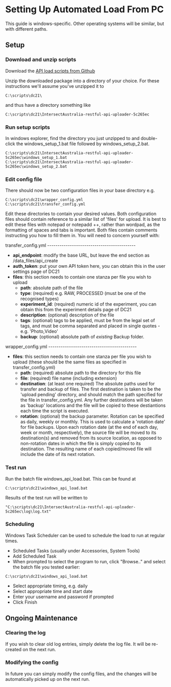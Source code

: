 # Setting Up Automated Load From PC

This guide is windows-specific. Other operating systems will be similar, but with different paths.

## Setup

### Download and unzip scripts
Download the [API load scripts from Github](https://github.com/IntersectAustralia/restful-api-uploader/zipball/1.9.04)

Unzip the downloaded package into a directory of your choice. For these instructions we'll assume you've unzipped it to
```
C:\scripts\dc21\
```
and thus have a directory something like
```
C:\scripts\dc21\IntersectAustralia-restful-api-uploader-5c265ec
```

### Run setup scripts
In windows explorer, find the directory you just unzipped to and double-click the windows_setup_1.bat file followed by windows_setup_2.bat.
```
C:\scripts\dc21\IntersectAustralia-restful-api-uploader-5c265ec\windows_setup_1.bat
C:\scripts\dc21\IntersectAustralia-restful-api-uploader-5c265ec\windows_setup_2.bat
```

### Edit config file
There should now be two configuration files in your base directory e.g.
```
C:\scripts\dc21\wrapper_config.yml
C:\scripts\dc21\transfer_config.yml
```
Edit these directories to contain your desired values. Both configuration files should contain reference to a similar list of 'files' for upload. It is best to edit these files with notepad or notepadd ++, rather than wordpad, as the formatting of spaces and tabs is important. Both files contain comments instructing you how to fill them in. You will need to concern yourself with:

transfer_config.yml -------------------------------------------
* **api_endpoint**: modify the base URL, but leave the end section as /data_files/api_create
* **auth_token**: put your own API token here, you can obtain this in the user settings page of DC21
* **files**: this section needs to contain one stanza per file you wish to upload
  * **path**: absolute path of the file
  * **type**: (required) e.g. RAW, PROCESSED (must be one of the recognised types)
  * **experiment_id**: (required) numeric id of the experiment, you can obtain this from the experiment details page of DC21
  * **description**: (optional) description of the file
  * **tags**: (optional) tags to be applied, must be from the legal set of tags, and must be comma separated and placed in single quotes - e.g. 'Photo,Video'
  * **backup**: (optional) absolute path of *existing* Backup folder.

wrapper_config.yml -------------------------------------------
* **files**: this section needs to contain one stanza per file you wish to upload (these should be the same files as specified in transfer_config.yml)
  * **path**: (required) absolute path to the directory for this file
  * **file**: (required) file name (including extension)
  * **destination**: (at least one required) The absolute paths used for transfer and backup of files. The first destination is taken to be the 'upload pending' directory, and should match the path specified for the file in transfer_config.yml. Any further destinations will be taken as 'backup' locations and the file will be copied to these destiantions each time the script is executed.
  * **rotation**: (optional) the backup parameter. Rotation can be specified as daily, weekly or monthly. This is used to calculate a 'rotation date' for file backups. Upon each rotation date (at the end of each day, week or month, respectively), the source file will be moved to its destination(s) and removed from its source location, as opposed to non-rotation dates in which the file is simply copied to its destination. The resulting name of each copied/moved file will include the date of its next rotation.


### Test run
Run the batch file windows_api_load.bat. This can be found at
```
C:\scripts\dc21\windows_api_load.bat
```

Results of the test run will be written to
```
"C:\scripts\dc21\IntersectAustralia-restful-api-uploader-5c265ec\log\log.txt"
```
### Scheduling
Windows Task Scheduler can be used to schedule the load to run at regular times.
* Scheduled Tasks (usually under Accessories, System Tools)
* Add Scheduled Task
* When prompted to select the program to run, click "Browse.." and select the batch file you tested earlier:
```
C:\scripts\dc21\windows_api_load.bat
```
* Select appropriate timing, e.g. daily
* Select appropriate time and start date
* Enter your username and password if prompted
* Click Finish

## Ongoing Maintenance

### Clearing the log
If you wish to clear old log entries, simply delete the log file. It will be re-created on the next run.

### Modifying the config
In future you can simply modify the config files, and the changes will be automatically picked up on the next run.
